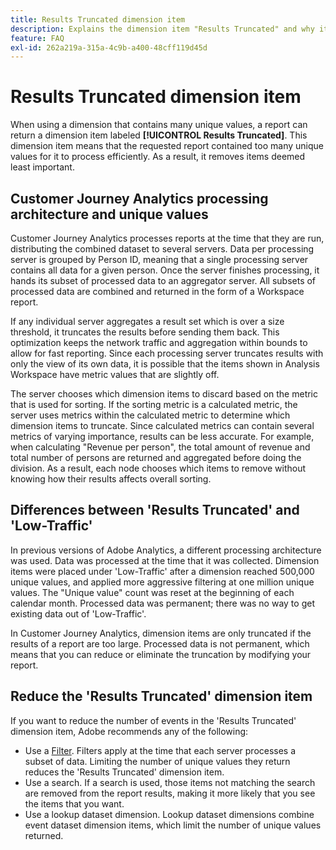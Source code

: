 ```yaml
---
title: Results Truncated dimension item
description: Explains the dimension item "Results Truncated" and why it appears in reporting.
feature: FAQ
exl-id: 262a219a-315a-4c9b-a400-48cff119d45d
---
```

# Results Truncated dimension item

When using a dimension that contains many unique values, a report can return a dimension item labeled **[!UICONTROL Results Truncated]**. This dimension item means that the requested report contained too many unique values for it to process efficiently. As a result, it removes items deemed least important.

## Customer Journey Analytics processing architecture and unique values

Customer Journey Analytics processes reports at the time that they are run, distributing the combined dataset to several servers. Data per processing server is grouped by Person ID, meaning that a single processing server contains all data for a given person. Once the server finishes processing, it hands its subset of processed data to an aggregator server. All subsets of processed data are combined and returned in the form of a Workspace report.

If any individual server aggregates a result set which is over a size threshold, it truncates the results before sending them back. This optimization keeps the network traffic and aggregation within bounds to allow for fast reporting. Since each processing server truncates results with only the view of its own data, it is possible that the items shown in Analysis Workspace have metric values that are slightly off.

The server chooses which dimension items to discard based on the metric that is used for sorting. If the sorting metric is a calculated metric, the server uses metrics within the calculated metric to determine which dimension items to truncate. Since calculated metrics can contain several metrics of varying importance, results can be less accurate. For example, when calculating "Revenue per person", the total amount of revenue and total number of persons are returned and aggregated before doing the division. As a result, each node chooses which items to remove without knowing how their results affects overall sorting.

## Differences between 'Results Truncated' and 'Low-Traffic'

In previous versions of Adobe Analytics, a different processing architecture was used. Data was processed at the time that it was collected. Dimension items were placed under 'Low-Traffic' after a dimension reached 500,000 unique values, and applied more aggressive filtering at one million unique values. The "Unique value" count was reset at the beginning of each calendar month. Processed data was permanent; there was no way to get existing data out of 'Low-Traffic'.

In Customer Journey Analytics, dimension items are only truncated if the results of a report are too large. Processed data is not permanent, which means that you can reduce or eliminate the truncation by modifying your report.

## Reduce the 'Results Truncated' dimension item

If you want to reduce the number of events in the 'Results Truncated' dimension item, Adobe recommends any of the following:

* Use a [Filter](/help/components/filters/create-filters.md). Filters apply at the time that each server processes a subset of data. Limiting the number of unique values they return reduces the 'Results Truncated' dimension item.
* Use a search. If a search is used, those items not matching the search are removed from the report results, making it more likely that you see the items that you want.
* Use a lookup dataset dimension. Lookup dataset dimensions combine event dataset dimension items, which limit the number of unique values returned.
